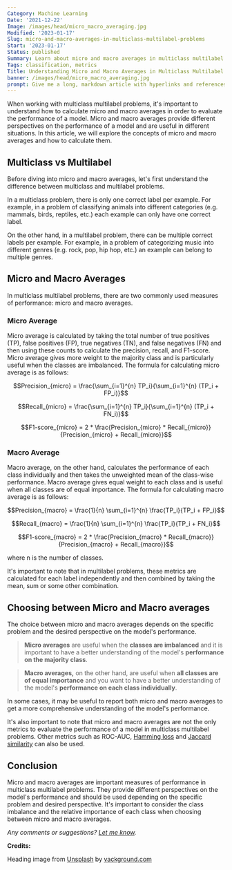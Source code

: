 ```yaml
---
Category: Machine Learning
Date: '2021-12-22'
Image: /images/head/micro_macro_averaging.jpg
Modified: '2023-01-17'
Slug: micro-and-macro-averages-in-multiclass-multilabel-problems
Start: '2023-01-17'
Status: published
Summary: Learn about micro and macro averages in multiclass multilabel problems, the difference between multiclass and multilabel problems and when to use micro and macro averages.
Tags: classification, metrics
Title: Understanding Micro and Macro Averages in Multiclass Multilabel Problems
banner: /images/head/micro_macro_averaging.jpg
prompt: Give me a long, markdown article with hyperlinks and references to learn more about it. Use hyperlinks on crucial terms and tools. Provide mathematical formulas in LaTeX in display format (not inline). Article should be on how to calculate micro/macro averages in case of multiclass multilabel problems. In the end provide also HTML page description for this article (less than 160 characters)
---
```


When working with multiclass multilabel problems, it's important to understand how to calculate micro and macro averages in order to evaluate the performance of a model. Micro and macro averages provide different perspectives on the performance of a model and are useful in different situations. In this article, we will explore the concepts of micro and macro averages and how to calculate them.

## Multiclass vs Multilabel

Before diving into micro and macro averages, let's first understand the difference between multiclass and multilabel problems.

In a multiclass problem, there is only one correct label per example. For example, in a problem of classifying animals into different categories (e.g. mammals, birds, reptiles, etc.) each example can only have one correct label.

On the other hand, in a multilabel problem, there can be multiple correct labels per example. For example, in a problem of categorizing music into different genres (e.g. rock, pop, hip hop, etc.) an example can belong to multiple genres.

## Micro and Macro Averages

In multiclass multilabel problems, there are two commonly used measures of performance: micro and macro averages.

### Micro Average

Micro average is calculated by taking the total number of true positives (TP), false positives (FP), true negatives (TN), and false negatives (FN) and then using these counts to calculate the precision, recall, and F1-score. Micro average gives more weight to the majority class and is particularly useful when the classes are imbalanced. The formula for calculating micro average is as follows:

$$Precision_{micro} = \frac{\sum_{i=1}^{n} TP_i}{\sum_{i=1}^{n} (TP_i + FP_i)}$$

$$Recall_{micro} = \frac{\sum_{i=1}^{n} TP_i}{\sum_{i=1}^{n} (TP_i + FN_i)}$$

$$F1-score_{micro} = 2 * \frac{Precision_{micro} * Recall_{micro}}{Precision_{micro} + Recall_{micro}}$$

### Macro Average

Macro average, on the other hand, calculates the performance of each class individually and then takes the unweighted mean of the class-wise performance. Macro average gives equal weight to each class and is useful when all classes are of equal importance. The formula for calculating macro average is as follows:

$$Precision_{macro} = \frac{1}{n} \sum_{i=1}^{n} \frac{TP_i}{TP_i + FP_i}$$

$$Recall_{macro} = \frac{1}{n} \sum_{i=1}^{n} \frac{TP_i}{TP_i + FN_i}$$

$$F1-score_{macro} = 2 * \frac{Precision_{macro} * Recall_{macro}}{Precision_{macro} + Recall_{macro}}$$

where n is the number of classes.

It's important to note that in multilabel problems, these metrics are calculated for each label independently and then combined by taking the mean, sum or some other combination.

## Choosing between Micro and Macro averages

The choice between micro and macro averages depends on the specific problem and the desired perspective on the model's performance. 

> **Micro averages** are useful when the **classes are imbalanced** and it is important to have a better understanding of the model's **performance on the majority class**.
> 

> **Macro averages,** on the other hand, are useful when **all classes are of equal importance** and you want to have a better understanding of the model's **performance on each class individually**.

In some cases, it may be useful to report both micro and macro averages to get a more comprehensive understanding of the model's performance.

It's also important to note that micro and macro averages are not the only metrics to evaluate the performance of a model in multiclass multilabel problems. Other metrics such as ROC-AUC, [Hamming loss](https://en.wikipedia.org/wiki/Multi-label_classification#Statistics_and_evaluation_metrics) and [Jaccard similarity](https://en.wikipedia.org/wiki/Jaccard_index) can also be used.

## Conclusion
Micro and macro averages are important measures of performance in multiclass multilabel problems. They provide different perspectives on the model's performance and should be used depending on the specific problem and desired perspective. It's important to consider the class imbalance and the relative importance of each class when choosing between micro and macro averages.

*Any comments or suggestions? [Let me know](mailto:ksafjan@gmail.com?subject=Blog+post).*

**Credits:**

Heading image from [Unsplash](https://unsplash.com/photos/pv5SUbgRRIU) by [vackground.com](https://unsplash.com/@vackground)
